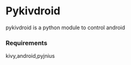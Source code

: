 # Pykivdroid
pykivdroid is a python module to control android

### Requirements
  kivy,android,pyjnius
  

